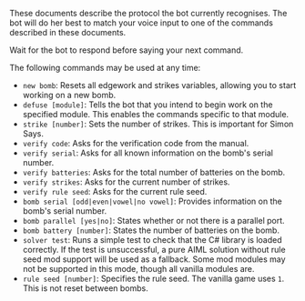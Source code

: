 These documents describe the protocol the bot currently recognises. The bot will do her best to match your voice input to one of the commands described in these documents.

Wait for the bot to respond before saying your next command.

The following commands may be used at any time:

  - `new bomb`: Resets all edgework and strikes variables, allowing you to start working on a new bomb.
  - `defuse [module]`: Tells the bot that you intend to begin work on the specified module. This enables the commands specific to that module.
  - `strike [number]`: Sets the number of strikes. This is important for Simon Says.
  - `verify code`: Asks for the verification code from the manual.
  - `verify serial`: Asks for all known information on the bomb's serial number.
  - `verify batteries`: Asks for the total number of batteries on the bomb.
  - `verify strikes`: Asks for the current number of strikes.
  - `verify rule seed`: Asks for the current rule seed.
  - `bomb serial [odd|even|vowel|no vowel]`: Provides information on the bomb's serial number.
  - `bomb parallel [yes|no]`: States whether or not there is a parallel port.
  - `bomb battery [number]`: States the number of batteries on the bomb.
  - `solver test`: Runs a simple test to check that the C# library is loaded correctly. If the test is unsuccessful, a pure AIML solution without rule seed mod support will be used as a fallback. Some mod modules may not be supported in this mode, though all vanilla modules are.
  - `rule seed [number]`: Specifies the rule seed. The vanilla game uses `1`. This is not reset between bombs.
